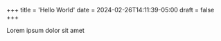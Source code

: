 +++
title = 'Hello World'
date = 2024-02-26T14:11:39-05:00
draft = false
+++

Lorem ipsum dolor sit amet
